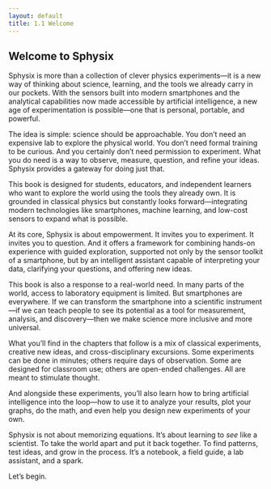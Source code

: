 ```yaml
---
layout: default
title: 1.1 Welcome
---
```


## Welcome to Sphysix

Sphysix is more than a collection of clever physics experiments—it is a new way of thinking about science, learning, and the tools we already carry in our pockets. With the sensors built into modern smartphones and the analytical capabilities now made accessible by artificial intelligence, a new age of experimentation is possible—one that is personal, portable, and powerful.

The idea is simple: science should be approachable. You don’t need an expensive lab to explore the physical world. You don’t need formal training to be curious. And you certainly don’t need permission to experiment. What you do need is a way to observe, measure, question, and refine your ideas. Sphysix provides a gateway for doing just that.

This book is designed for students, educators, and independent learners who want to explore the world using the tools they already own. It is grounded in classical physics but constantly looks forward—integrating modern technologies like smartphones, machine learning, and low-cost sensors to expand what is possible.

At its core, Sphysix is about empowerment. It invites you to experiment. It invites you to question. And it offers a framework for combining hands-on experience with guided exploration, supported not only by the sensor toolkit of a smartphone, but by an intelligent assistant capable of interpreting your data, clarifying your questions, and offering new ideas.

This book is also a response to a real-world need. In many parts of the world, access to laboratory equipment is limited. But smartphones are everywhere. If we can transform the smartphone into a scientific instrument—if we can teach people to see its potential as a tool for measurement, analysis, and discovery—then we make science more inclusive and more universal.

What you’ll find in the chapters that follow is a mix of classical experiments, creative new ideas, and cross-disciplinary excursions. Some experiments can be done in minutes; others require days of observation. Some are designed for classroom use; others are open-ended challenges. All are meant to stimulate thought.

And alongside these experiments, you’ll also learn how to bring artificial intelligence into the loop—how to use it to analyze your results, plot your graphs, do the math, and even help you design new experiments of your own.

Sphysix is not about memorizing equations. It’s about learning to *see* like a scientist. To take the world apart and put it back together. To find patterns, test ideas, and grow in the process. It’s a notebook, a field guide, a lab assistant, and a spark.

Let’s begin.
